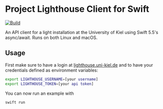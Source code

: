 # Project Lighthouse Client for Swift

[![Build](https://github.com/fwcd/lighthouse-swift/actions/workflows/build.yml/badge.svg)](https://github.com/fwcd/lighthouse-swift/actions/workflows/build.yml)

An API client for a light installation at the University of Kiel using Swift 5.5's async/await. Runs on both Linux and macOS.

## Usage

First make sure to have a login at [lighthouse.uni-kiel.de](https://lighthouse.uni-kiel.de) and to have your credentials defined as environment variables:

```bash
export LIGHTHOUSE_USERNAME=[your username]
export LIGHTHOUSE_TOKEN=[your api token]
```

You can now run an example with

```bash
swift run
```
